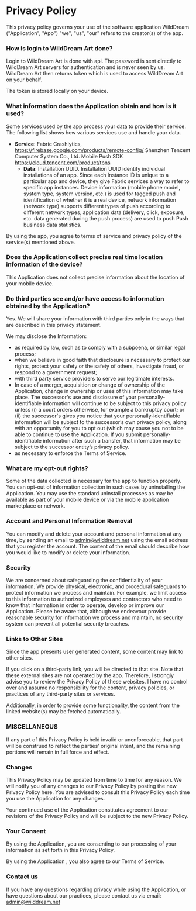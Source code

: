 # Privacy Policy

This privacy policy governs your use of the software application WildDream ("Application", "App")
"we", "us", "our" refers to the creator(s) of the app.

### How is login to WildDream Art done?

Login to WildDream Art is done with api. The password is sent directly to WildDream Art servers for authentication and is never seen by us. WildDream Art then returns token which is used to access WildDream Art on your behalf.  

The token is stored locally on your device. 

### What information does the Application obtain and how is it used? 

Some services used by the app process your data to provide their service. The following list shows how various services use and handle your data.  

- **Service**: Fabric Crashlytics, https://firebase.google.com/products/remote-config/ Shenzhen Tencent Computer System Co., Ltd. Mobile Push SDK https://cloud.tencent.com/product/tpns
	- **Data**: Installation UUID. Installation UUID identify individual installations of an app. Since each Instance ID is unique to a particular app and device, they give Fabric services a way to refer to specific app instances. Device information (mobile phone model, system type, system version, etc.) is used for tagged push and identification of whether it is a real device, network information (network type) supports different types of push according to different network types, application data (delivery, click, exposure, etc. data generated during the push process) are used to push Push business data statistics.

By using the app, you agree to terms of service and privacy policy of the service(s) mentioned above. 

### Does the Application collect precise real time location information of the device? 

This Application does not collect precise information about the location of your mobile device. 

### Do third parties see and/or have access to information obtained by the Application? 

Yes. We will share your information with third parties only in the ways that are described in this privacy statement. 

We may disclose the Information: 

- as required by law, such as to comply with a subpoena, or similar legal process; 
- when we believe in good faith that disclosure is necessary to protect our rights, protect your safety or the safety of others, investigate fraud, or respond to a government request; 
- with third party service providers to serve our legitimate interests. 
- In case of a merger, acquisition or change of ownership of the Application, change in ownership or uses of this information may take place. The successor's use and disclosure of your personally-identifiable information will continue to be subject to this privacy policy unless (i) a court orders otherwise, for example a bankruptcy court; or (ii) the successor's gives you notice that your personally-identifiable information will be subject to the successor’s own privacy policy, along with an opportunity for you to opt out (which may cause you not to be able to continue to use the Application. If you submit personally-identifiable information after such a transfer, that information may be subject to the successor entity’s privacy policy. 
- as necessary to enforce the Terms of Service. 

### What are my opt-out rights? 

Some of the data collected is necessary for the app to function properly. You can opt-out of information collection in such cases by uninstalling the Application. You may use the standard uninstall processes as may be available as part of your mobile device or via the mobile application marketplace or network. 

### Account and Personal Information Removal

You can modify and delete your account and personal information at any time, by sending an email to admin@wilddream.net using the email address that you register the account. The content of the email should describe how you would like to modify or delete your information.

### Security 

We are concerned about safeguarding the confidentiality of your information. We provide physical, electronic, and procedural safeguards to protect information we process and maintain. For example, we limit access to this information to authorized employees and contractors who need to know that information in order to operate, develop or improve our Application. Please be aware that, although we endeavour provide reasonable security for information we process and maintain, no security system can prevent all potential security breaches. 

### Links to Other Sites 

Since the app presents user generated content, some content may link to other sites. 

If you click on a third-party link, you will be directed to that site. Note that these external sites are not operated by the app. Therefore, I strongly advise you to review the Privacy Policy of these websites. I have no control over and assume no responsibility for the content, privacy policies, or practices of any third-party sites or services. 

Additionally, in order to provide some functionality, the content from the linked website(s) may be fetched automatically.  

### MISCELLANEOUS 

If any part of this Privacy Policy is held invalid or unenforceable, that part will be construed to reflect the parties’ original intent, and the remaining portions will remain in full force and effect. 

### Changes 

This Privacy Policy may be updated from time to time for any reason. We will notify you of any changes to our Privacy Policy by posting the new Privacy Policy here. You are advised to consult this Privacy Policy each time you use the Application for any changes. 

Your continued use of the Application constitutes agreement to our revisions of the Privacy Policy and will be subject to the new Privacy Policy. 

### Your Consent 

By using the Application, you are consenting to our processing of your information as set forth in this Privacy Policy.  

By using the Application , you also agree to our Terms of Service. 

### Contact us 

If you have any questions regarding privacy while using the Application, or have questions about our practices, please contact us via email: admin@wilddream.net